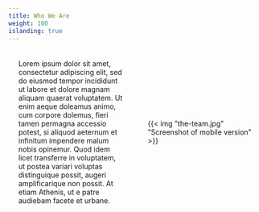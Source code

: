 ```yaml
---
title: Who We Are
weight: 100
islanding: true
---
```


<style>
  .grid-container {
    display: grid;
    grid-template-columns: 1fr 1fr;
    grid-gap: 10px;
    align-items: center;
  }
  .grid-item {
    padding: 20px;
    flex: 1;
  }
  @media (max-width: 768px) {
    .grid-container {
      grid-template-columns: 1fr;
    }
  }
</style>


<div class="grid-container">
  <div class="grid-item">
Lorem ipsum dolor sit amet, consectetur adipiscing elit, sed do eiusmod tempor incididunt ut labore et dolore magnam aliquam quaerat voluptatem. Ut enim aeque doleamus animo, cum corpore dolemus, fieri tamen permagna accessio potest, si aliquod aeternum et infinitum impendere malum nobis opinemur. Quod idem licet transferre in voluptatem, ut postea variari voluptas distinguique possit, augeri amplificarique non possit. At etiam Athenis, ut e patre audiebam facete et urbane.
</div>
  <div class="grid-item">
{{< img "the-team.jpg" "Screenshot of mobile version" >}}
</div>
</div>

